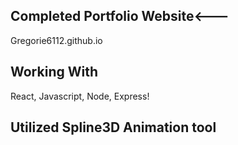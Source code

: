 ## Completed Portfolio Website<---
Gregorie6112.github.io
## Working With
React, Javascript, Node, Express!

## Utilized Spline3D Animation tool
